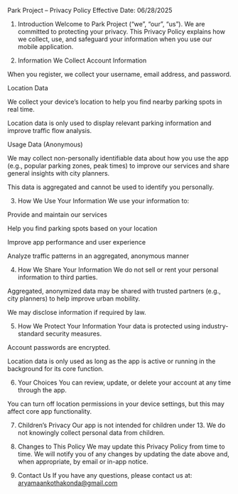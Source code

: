Park Project – Privacy Policy
Effective Date: 06/28/2025

1. Introduction
Welcome to Park Project (“we”, “our”, “us”). We are committed to protecting your privacy. This Privacy Policy explains how we collect, use, and safeguard your information when you use our mobile application.

2. Information We Collect
Account Information

When you register, we collect your username, email address, and password.

Location Data

We collect your device’s location to help you find nearby parking spots in real time.

Location data is only used to display relevant parking information and improve traffic flow analysis.

Usage Data (Anonymous)

We may collect non-personally identifiable data about how you use the app (e.g., popular parking zones, peak times) to improve our services and share general insights with city planners.

This data is aggregated and cannot be used to identify you personally.

3. How We Use Your Information
We use your information to:

Provide and maintain our services

Help you find parking spots based on your location

Improve app performance and user experience

Analyze traffic patterns in an aggregated, anonymous manner

4. How We Share Your Information
We do not sell or rent your personal information to third parties.

Aggregated, anonymized data may be shared with trusted partners (e.g., city planners) to help improve urban mobility.

We may disclose information if required by law.

5. How We Protect Your Information
Your data is protected using industry-standard security measures.

Account passwords are encrypted.

Location data is only used as long as the app is active or running in the background for its core function.

6. Your Choices
You can review, update, or delete your account at any time through the app.

You can turn off location permissions in your device settings, but this may affect core app functionality.

7. Children’s Privacy
Our app is not intended for children under 13. We do not knowingly collect personal data from children.

8. Changes to This Policy
We may update this Privacy Policy from time to time. We will notify you of any changes by updating the date above and, when appropriate, by email or in-app notice.

9. Contact Us
If you have any questions, please contact us at:
aryamaankothakonda@gmail.com
